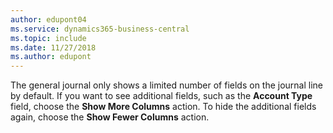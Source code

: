```yaml
---
author: edupont04
ms.service: dynamics365-business-central  
ms.topic: include
ms.date: 11/27/2018
ms.author: edupont
---
```

The general journal only shows a limited number of fields on the journal line by default. If you want to see additional fields, such as the **Account Type** field, choose the **Show More Columns** action. To hide the additional fields again, choose the **Show Fewer Columns** action.  
